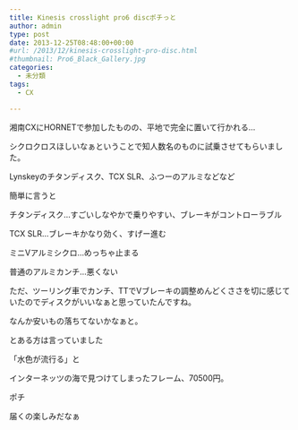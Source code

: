```yaml
---
title: Kinesis crosslight pro6 discポチっと
author: admin
type: post
date: 2013-12-25T08:48:00+00:00
#url: /2013/12/kinesis-crosslight-pro-disc.html
#thumbnail: Pro6_Black_Gallery.jpg
categories:
  - 未分類
tags:
  - CX

---
```


湘南CXにHORNETで参加したものの、平地で完全に置いて行かれる…

シクロクロスほしいなぁということで知人数名のものに試乗させてもらいました。

Lynskeyのチタンディスク、TCX SLR、ふつーのアルミなどなど

簡単に言うと

チタンディスク…すごいしなやかで乗りやすい、ブレーキがコントローラブル

TCX SLR…ブレーキかなり効く、すげー進む

ミニVアルミシクロ…めっちゃ止まる

普通のアルミカンチ…悪くない

ただ、ツーリング車でカンチ、TTでVブレーキの調整めんどくささを切に感じていたのでディスクがいいなぁと思っていたんですね。

なんか安いもの落ちてないかなぁと。

とある方は言っていました

「水色が流行る」と

インターネッツの海で見つけてしまったフレーム、70500円。

ポチ

届くの楽しみだなぁ

